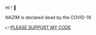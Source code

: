 Hi ! 👋

NAZIM is declared dead by the COVID-19

👉[PLEASE SUPPORT MY CODE](https://github.com/nazimboudeffa/nazimboudeffa/blob/main/README-more.md)
